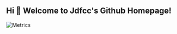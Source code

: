 ## Hi 🎉 Welcome to Jdfcc's Github Homepage!


![Metrics](https://metrics.lecoq.io/jdfcc?template=classic&base=header%2C%20activity%2C%20community%2C%20repositories%2C%20metadata&base.indepth=false&base.hireable=false&base.skip=false&config.timezone=Asia%2FHong_Kong)
  




